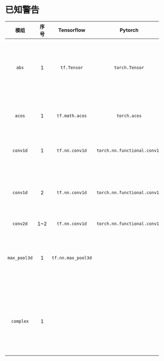 # 已知警告

|    模组    | 序号 | Tensorflow     | Pytorch        | `警告`| 
|:--------:|:--:|:----------------:|:----------------:|:-------------------------------------------------------------|
|  `abs`   |  1 | `tf.Tensor`    | `torch.Tensor` | 对极小的float值(约1e-39)，`tf.Tensor`会将其直接认为是0，`torch.Tensor`则会算作原值 |
|  `acos`  |  1 | `tf.math.acos` | `torch.acos`   | pytorch的截断精度太低，只有`1e-4`左右,影响运算精度                           |
| `conv1d` |  1  | `tf.nn.conv1d` | `torch.nn.functional.conv1d`   | 有时会出现对同一输入存在+-`inf`不同的问题                    |
| `conv1d` |  2  | `tf.nn.conv1d` | `torch.nn.functional.conv1d`   | 对不符合条件的kernelsize，tensorflow会提示不合要求，而torch不会|
| `conv2d`| 1~2 | `tf.nn.conv1d` |`torch.nn.functional.conv1d`|同上|
| `max_pool3d`| 1 | `tf.nn.max_pool3d` | | tensorflow的max_pool3d的padding参数设计和 1d与2d有较大差别，也与pytorch中的差别较大|
|`complex`| 1 | | | 在处理复数的过程中，pytorch会对较大的虚部采取inf化，而tensorflow则不理会，这与普通的tensor相反 |